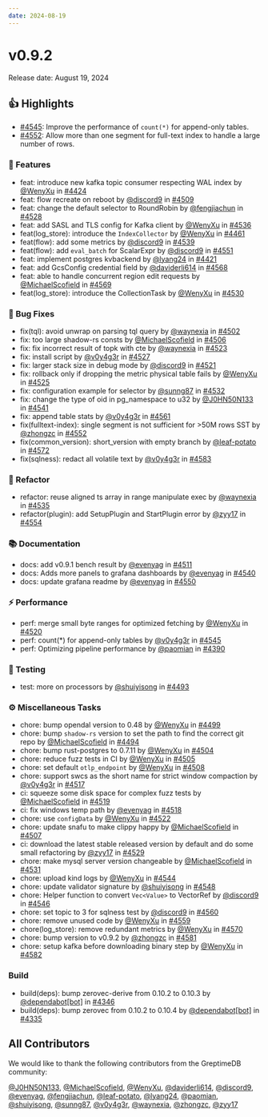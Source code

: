 ```yaml
---
date: 2024-08-19
---
```


# v0.9.2

Release date: August 19, 2024

## 👍 Highlights

- [#4545](https://github.com/GreptimeTeam/greptimedb/pull/4545): Improve the performance of `count(*)` for append-only tables.
- [#4552](https://github.com/GreptimeTeam/greptimedb/pull/4552): Allow more than one segment for full-text index to handle a large number of rows.

### 🚀 Features

* feat: introduce new kafka topic consumer respecting WAL index by [@WenyXu](https://github.com/WenyXu) in [#4424](https://github.com/GreptimeTeam/greptimedb/pull/4424)
* feat: flow recreate on reboot by [@discord9](https://github.com/discord9) in [#4509](https://github.com/GreptimeTeam/greptimedb/pull/4509)
* feat: change the default selector to RoundRobin by [@fengjiachun](https://github.com/fengjiachun) in [#4528](https://github.com/GreptimeTeam/greptimedb/pull/4528)
* feat: add SASL  and TLS config for Kafka client by [@WenyXu](https://github.com/WenyXu) in [#4536](https://github.com/GreptimeTeam/greptimedb/pull/4536)
* feat(log_store): introduce the `IndexCollector` by [@WenyXu](https://github.com/WenyXu) in [#4461](https://github.com/GreptimeTeam/greptimedb/pull/4461)
* feat(flow): add some metrics by [@discord9](https://github.com/discord9) in [#4539](https://github.com/GreptimeTeam/greptimedb/pull/4539)
* feat(flow): add `eval_batch` for ScalarExpr by [@discord9](https://github.com/discord9) in [#4551](https://github.com/GreptimeTeam/greptimedb/pull/4551)
* feat: implement postgres kvbackend by [@lyang24](https://github.com/lyang24) in [#4421](https://github.com/GreptimeTeam/greptimedb/pull/4421)
* feat: add GcsConfig credential field by [@daviderli614](https://github.com/daviderli614) in [#4568](https://github.com/GreptimeTeam/greptimedb/pull/4568)
* feat: able to handle concurrent region edit requests by [@MichaelScofield](https://github.com/MichaelScofield) in [#4569](https://github.com/GreptimeTeam/greptimedb/pull/4569)
* feat(log_store): introduce the CollectionTask by [@WenyXu](https://github.com/WenyXu) in [#4530](https://github.com/GreptimeTeam/greptimedb/pull/4530)

### 🐛 Bug Fixes

* fix(tql): avoid unwrap on parsing tql query  by [@waynexia](https://github.com/waynexia) in [#4502](https://github.com/GreptimeTeam/greptimedb/pull/4502)
* fix: too large shadow-rs consts by [@MichaelScofield](https://github.com/MichaelScofield) in [#4506](https://github.com/GreptimeTeam/greptimedb/pull/4506)
* fix: fix incorrect result of topk with cte  by [@waynexia](https://github.com/waynexia) in [#4523](https://github.com/GreptimeTeam/greptimedb/pull/4523)
* fix: install script by [@v0y4g3r](https://github.com/v0y4g3r) in [#4527](https://github.com/GreptimeTeam/greptimedb/pull/4527)
* fix: larger stack size in debug mode by [@discord9](https://github.com/discord9) in [#4521](https://github.com/GreptimeTeam/greptimedb/pull/4521)
* fix: rollback only if dropping the metric physical table fails by [@WenyXu](https://github.com/WenyXu) in [#4525](https://github.com/GreptimeTeam/greptimedb/pull/4525)
* fix: configuration example for selector by [@sunng87](https://github.com/sunng87) in [#4532](https://github.com/GreptimeTeam/greptimedb/pull/4532)
* fix:  change the type of oid in pg_namespace to u32 by [@J0HN50N133](https://github.com/J0HN50N133) in [#4541](https://github.com/GreptimeTeam/greptimedb/pull/4541)
* fix: append table stats by [@v0y4g3r](https://github.com/v0y4g3r) in [#4561](https://github.com/GreptimeTeam/greptimedb/pull/4561)
* fix(fulltext-index): single segment is not sufficient for >50M rows SST by [@zhongzc](https://github.com/zhongzc) in [#4552](https://github.com/GreptimeTeam/greptimedb/pull/4552)
* fix(common_version): short_version with empty branch by [@leaf-potato](https://github.com/leaf-potato) in [#4572](https://github.com/GreptimeTeam/greptimedb/pull/4572)
* fix(sqlness): redact all volatile text by [@v0y4g3r](https://github.com/v0y4g3r) in [#4583](https://github.com/GreptimeTeam/greptimedb/pull/4583)

### 🚜 Refactor

* refactor: reuse aligned ts array in range manipulate exec by [@waynexia](https://github.com/waynexia) in [#4535](https://github.com/GreptimeTeam/greptimedb/pull/4535)
* refactor(plugin): add SetupPlugin and StartPlugin error by [@zyy17](https://github.com/zyy17) in [#4554](https://github.com/GreptimeTeam/greptimedb/pull/4554)

### 📚 Documentation

* docs: add v0.9.1 bench result by [@evenyag](https://github.com/evenyag) in [#4511](https://github.com/GreptimeTeam/greptimedb/pull/4511)
* docs: Adds more panels to grafana dashboards by [@evenyag](https://github.com/evenyag) in [#4540](https://github.com/GreptimeTeam/greptimedb/pull/4540)
* docs: update grafana readme by [@evenyag](https://github.com/evenyag) in [#4550](https://github.com/GreptimeTeam/greptimedb/pull/4550)

### ⚡ Performance

* perf: merge small byte ranges for optimized fetching by [@WenyXu](https://github.com/WenyXu) in [#4520](https://github.com/GreptimeTeam/greptimedb/pull/4520)
* perf: count(*) for append-only tables  by [@v0y4g3r](https://github.com/v0y4g3r) in [#4545](https://github.com/GreptimeTeam/greptimedb/pull/4545)
* perf: Optimizing pipeline performance by [@paomian](https://github.com/paomian) in [#4390](https://github.com/GreptimeTeam/greptimedb/pull/4390)

### 🧪 Testing

* test: more on processors by [@shuiyisong](https://github.com/shuiyisong) in [#4493](https://github.com/GreptimeTeam/greptimedb/pull/4493)

### ⚙️ Miscellaneous Tasks

* chore: bump opendal version to 0.48 by [@WenyXu](https://github.com/WenyXu) in [#4499](https://github.com/GreptimeTeam/greptimedb/pull/4499)
* chore: bump `shadow-rs` version to set the path to find the correct git repo by [@MichaelScofield](https://github.com/MichaelScofield) in [#4494](https://github.com/GreptimeTeam/greptimedb/pull/4494)
* chore: bump rust-postgres to 0.7.11 by [@WenyXu](https://github.com/WenyXu) in [#4504](https://github.com/GreptimeTeam/greptimedb/pull/4504)
* chore: reduce fuzz tests in CI by [@WenyXu](https://github.com/WenyXu) in [#4505](https://github.com/GreptimeTeam/greptimedb/pull/4505)
* chore: set default `otlp_endpoint` by [@WenyXu](https://github.com/WenyXu) in [#4508](https://github.com/GreptimeTeam/greptimedb/pull/4508)
* chore: support swcs as the short name for strict window compaction by [@v0y4g3r](https://github.com/v0y4g3r) in [#4517](https://github.com/GreptimeTeam/greptimedb/pull/4517)
* ci: squeeze some disk space for complex fuzz tests by [@MichaelScofield](https://github.com/MichaelScofield) in [#4519](https://github.com/GreptimeTeam/greptimedb/pull/4519)
* ci: fix windows temp path by [@evenyag](https://github.com/evenyag) in [#4518](https://github.com/GreptimeTeam/greptimedb/pull/4518)
* chore: use `configData` by [@WenyXu](https://github.com/WenyXu) in [#4522](https://github.com/GreptimeTeam/greptimedb/pull/4522)
* chore: update snafu to make clippy happy by [@MichaelScofield](https://github.com/MichaelScofield) in [#4507](https://github.com/GreptimeTeam/greptimedb/pull/4507)
* ci: download the latest stable released version by default and do some small refactoring by [@zyy17](https://github.com/zyy17) in [#4529](https://github.com/GreptimeTeam/greptimedb/pull/4529)
* chore: make mysql server version changeable by [@MichaelScofield](https://github.com/MichaelScofield) in [#4531](https://github.com/GreptimeTeam/greptimedb/pull/4531)
* chore: upload kind logs by [@WenyXu](https://github.com/WenyXu) in [#4544](https://github.com/GreptimeTeam/greptimedb/pull/4544)
* chore: update validator signature by [@shuiyisong](https://github.com/shuiyisong) in [#4548](https://github.com/GreptimeTeam/greptimedb/pull/4548)
* chore: Helper function to convert `Vec<Value>` to VectorRef by [@discord9](https://github.com/discord9) in [#4546](https://github.com/GreptimeTeam/greptimedb/pull/4546)
* chore: set topic to 3 for sqlness test by [@discord9](https://github.com/discord9) in [#4560](https://github.com/GreptimeTeam/greptimedb/pull/4560)
* chore: remove unused code by [@WenyXu](https://github.com/WenyXu) in [#4559](https://github.com/GreptimeTeam/greptimedb/pull/4559)
* chore(log_store): remove redundant metrics by [@WenyXu](https://github.com/WenyXu) in [#4570](https://github.com/GreptimeTeam/greptimedb/pull/4570)
* chore: bump version to v0.9.2 by [@zhongzc](https://github.com/zhongzc) in [#4581](https://github.com/GreptimeTeam/greptimedb/pull/4581)
* chore: setup kafka before downloading binary step by [@WenyXu](https://github.com/WenyXu) in [#4582](https://github.com/GreptimeTeam/greptimedb/pull/4582)

### Build

* build(deps): bump zerovec-derive from 0.10.2 to 0.10.3 by [@dependabot[bot]](https://github.com/dependabot[bot]) in [#4346](https://github.com/GreptimeTeam/greptimedb/pull/4346)
* build(deps): bump zerovec from 0.10.2 to 0.10.4 by [@dependabot[bot]](https://github.com/dependabot[bot]) in [#4335](https://github.com/GreptimeTeam/greptimedb/pull/4335)

## All Contributors

We would like to thank the following contributors from the GreptimeDB community:

[@J0HN50N133](https://github.com/J0HN50N133), [@MichaelScofield](https://github.com/MichaelScofield), [@WenyXu](https://github.com/WenyXu), [@daviderli614](https://github.com/daviderli614), [@discord9](https://github.com/discord9), [@evenyag](https://github.com/evenyag), [@fengjiachun](https://github.com/fengjiachun), [@leaf-potato](https://github.com/leaf-potato), [@lyang24](https://github.com/lyang24), [@paomian](https://github.com/paomian), [@shuiyisong](https://github.com/shuiyisong), [@sunng87](https://github.com/sunng87), [@v0y4g3r](https://github.com/v0y4g3r), [@waynexia](https://github.com/waynexia), [@zhongzc](https://github.com/zhongzc), [@zyy17](https://github.com/zyy17)
